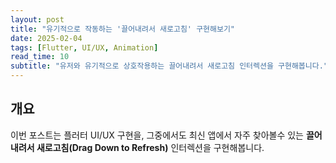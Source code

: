 ```yaml
---
layout: post
title: "유기적으로 작동하는 '끌어내려서 새로고침' 구현해보기"
date: 2025-02-04
tags: [Flutter, UI/UX, Animation]
read_time: 10
subtitle: "유저와 유기적으로 상호작용하는 끌어내려서 새로고침 인터렉션을 구현해봅니다."
---
```


## 개요
이번 포스트는 플러터 UI/UX 구현을, 그중에서도 최신 앱에서 자주 찾아볼수 있는 **끌어내려서 새로고침(Drag Down to Refresh)** 인터렉션을 구현해봅니다.

